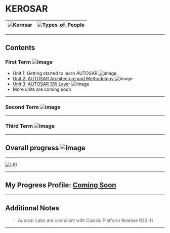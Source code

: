 # KEROSAR

![Kerosar](https://drive.google.com/uc?export=view&id=10q_xrhqwoKNPvhLk2jJMZjwiInpQuXQj) | ![Types_of_People](https://drive.google.com/uc?export=view&id=1KPwS4YuomZGbMBOnkkHKZyQ03UNADe6u)
-|-

---

## Contents

### First Term ![image](https://progress-bar.dev/10/?title=In_Progress&color=ff00ff)

- Unit 1: Getting started to learn AUTOSAR ![image](https://progress-bar.dev/100/?title=No_Assignments&color=bababa)
- [Unit 2: AUTOSAR Architecture and Methodology](02_ASAR_Arch_and_Methodology) ![image](https://progress-bar.dev/100/)
- [Unit 3: AUTOSAR SW Layer](03_ASAR_SW_Layer) ![image](https://progress-bar.dev/20/)
- More units are coming soon

---

### Second Term ![image](https://progress-bar.dev/0/?title=In_2024&color=ff0000)

---

### Third Term ![image](https://progress-bar.dev/0/?title=In_2024&color=ff0000)

---

## Overall progress ![image](https://progress-bar.dev/1/?scale=3&title=Terms&suffix=&width=230&color=aa00ff)

---

![LID](https://drive.google.com/uc?export=view&id=1fJyC5LywUIVvj_CNiZmcwNaNyVM9Ltf3)

---

## My Progress Profile: [Coming Soon]()

---

## Additional Notes

> Autosar Labs are compliant with Classic Platform Release R22-11

---

